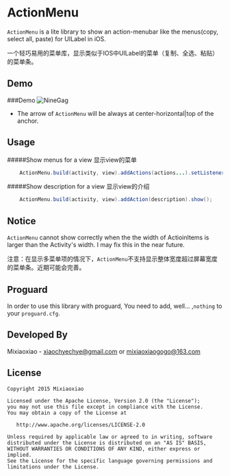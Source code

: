 ActionMenu
===============

`ActionMenu` is a lite library to show an action-menubar like the menus(copy, select all, paste) for UILabel in iOS.

一个轻巧易用的菜单库，显示类似于IOS中UILabel的菜单（复制、全选、粘贴）的菜单条。

Demo
---

###Demo
![NineGag](https://raw.github.com/Mixiaoxiao/ActionMenu/master/Demo/demo.jpg)

* The arrow of `ActionMenu` will be always at center-horizontal|top of the anchor.

Usage
-----

#####Show menus for a view 显示view的菜单

```java
    ActionMenu.build(activity, view).addActions(actions...).setListener(actionMenuListener).show();
```

#####Show description for a view 显示view的介绍

```java
    ActionMenu.build(activity, view).addAction(description).show();
```

Notice
--------
`ActionMenu` cannot show correctly when the the width of ActioinItems is larger than the Activity's width.
I may fix this in the near future.

注意：在显示多菜单项的情况下，`ActionMenu`不支持显示整体宽度超过屏幕宽度的菜单条。近期可能会完善。


Proguard
--------
In order to use this library with proguard, You need to add, well... ,`nothing` to your `proguard.cfg`.



Developed By
------------

Mixiaoxiao - <xiaochyechye@gmail.com> or <mixiaoxiaogogo@163.com>



License
-----------

    Copyright 2015 Mixiaoxiao

    Licensed under the Apache License, Version 2.0 (the "License");
    you may not use this file except in compliance with the License.
    You may obtain a copy of the License at

       http://www.apache.org/licenses/LICENSE-2.0

    Unless required by applicable law or agreed to in writing, software
    distributed under the License is distributed on an "AS IS" BASIS,
    WITHOUT WARRANTIES OR CONDITIONS OF ANY KIND, either express or implied.
    See the License for the specific language governing permissions and
    limitations under the License.
